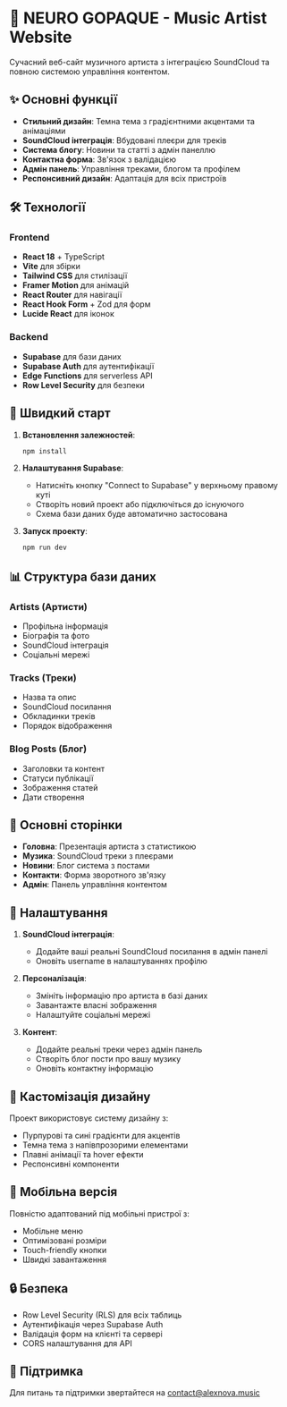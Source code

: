 # 🎵 NEURO GOPAQUE - Music Artist Website

Сучасний веб-сайт музичного артиста з інтеграцією SoundCloud та повною системою управління контентом.

## ✨ Основні функції

- **Стильний дизайн**: Темна тема з градієнтними акцентами та анімаціями
- **SoundCloud інтеграція**: Вбудовані плеєри для треків
- **Система блогу**: Новини та статті з адмін панеллю
- **Контактна форма**: Зв'язок з валідацією
- **Адмін панель**: Управління треками, блогом та профілем
- **Респонсивний дизайн**: Адаптація для всіх пристроїв

## 🛠 Технології

### Frontend
- **React 18** + TypeScript
- **Vite** для збірки
- **Tailwind CSS** для стилізації
- **Framer Motion** для анімацій
- **React Router** для навігації
- **React Hook Form** + Zod для форм
- **Lucide React** для іконок

### Backend
- **Supabase** для бази даних
- **Supabase Auth** для аутентифікації
- **Edge Functions** для serverless API
- **Row Level Security** для безпеки

## 🚀 Швидкий старт

1. **Встановлення залежностей**:
   ```bash
   npm install
   ```

2. **Налаштування Supabase**:
   - Натисніть кнопку "Connect to Supabase" у верхньому правому куті
   - Створіть новий проект або підключіться до існуючого
   - Схема бази даних буде автоматично застосована

3. **Запуск проекту**:
   ```bash
   npm run dev
   ```

## 📊 Структура бази даних

### Artists (Артисти)
- Профільна інформація
- Біографія та фото
- SoundCloud інтеграція
- Соціальні мережі

### Tracks (Треки)
- Назва та опис
- SoundCloud посилання
- Обкладинки треків
- Порядок відображення

### Blog Posts (Блог)
- Заголовки та контент
- Статуси публікації
- Зображення статей
- Дати створення

## 🎯 Основні сторінки

- **Головна**: Презентація артиста з статистикою
- **Музика**: SoundCloud треки з плеєрами
- **Новини**: Блог система з постами
- **Контакти**: Форма зворотного зв'язку
- **Адмін**: Панель управління контентом

## 🔧 Налаштування

1. **SoundCloud інтеграція**:
   - Додайте ваші реальні SoundCloud посилання в адмін панелі
   - Оновіть username в налаштуваннях профілю

2. **Персоналізація**:
   - Змініть інформацію про артиста в базі даних
   - Завантажте власні зображення
   - Налаштуйте соціальні мережі

3. **Контент**:
   - Додайте реальні треки через адмін панель
   - Створіть блог пости про вашу музику
   - Оновіть контактну інформацію

## 🎨 Кастомізація дизайну

Проект використовує систему дизайну з:
- Пурпурові та сині градієнти для акцентів
- Темна тема з напівпрозорими елементами
- Плавні анімації та hover ефекти
- Респонсивні компоненти

## 📱 Мобільна версія

Повністю адаптований під мобільні пристрої з:
- Мобільне меню
- Оптимізовані розміри
- Touch-friendly кнопки
- Швидкі завантаження

## 🔒 Безпека

- Row Level Security (RLS) для всіх таблиць
- Аутентифікація через Supabase Auth
- Валідація форм на клієнті та сервері
- CORS налаштування для API

## 📧 Підтримка

Для питань та підтримки звертайтеся на contact@alexnova.music
